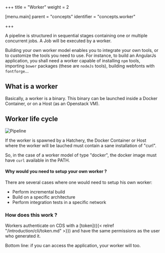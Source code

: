 +++
title = "Worker"
weight = 2

[menu.main]
parent = "concepts"
identifier = "concepts.worker"

+++

A pipeline is structured in sequential stages containing one or multiple concurrent jobs. A Job will be executed by a worker.

Building your own worker model enables you to integrate your own tools, or to customize the tools you need to use. For instance, to build an AngularJs application, you shall need a worker capable of installing `npm` tools, importing `bower` packages (these are `nodeJs` tools), building webfonts with `fontforge`...

## What is a worker

Basically, a worker is a binary. This binary can be launched inside a Docker Container, or on a Host (as an Openstack VM).

## Worker life cycle

![Pipeline](/images/concepts_worker_flow.png)

If the worker is spawned by a Hatchery, the Docker Container or Host where the worker will be lauched must contain a sane installation of "curl".

So, in the case of a worker model of type "docker", the docker image must have `curl` available in the PATH.

#### Why would you need to setup your own worker ?

There are several cases where one would need to setup his own worker:

 * Perform incremental build
 * Build on a specific architecture
 * Perform integration tests in a specific network

### How does this work ?

Workers authenticate on CDS with a [token]({{< relref "/introduction/cli/token.md" >}}) and have the same permissions as the user who generated it.

Bottom line: if you can access the application, your worker will too.
